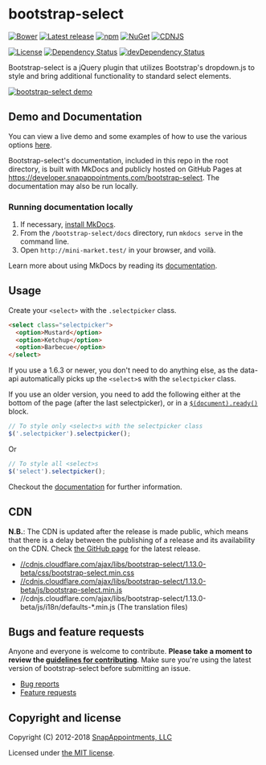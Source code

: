 bootstrap-select
================

[![Bower](https://img.shields.io/bower/v/bootstrap-select.svg)]()
[![Latest release](https://img.shields.io/github/release/snapappointments/bootstrap-select.svg)](https://github.com/snapappointments/bootstrap-select/releases/latest)
[![npm](https://img.shields.io/npm/v/bootstrap-select.svg)](https://www.npmjs.com/package/bootstrap-select)
[![NuGet](https://img.shields.io/nuget/v/bootstrap-select.svg)](https://www.nuget.org/packages/bootstrap-select/)
[![CDNJS](https://img.shields.io/cdnjs/v/bootstrap-select.svg)](https://cdnjs.com/libraries/bootstrap-select)

[![License](https://img.shields.io/badge/license-MIT-brightgreen.svg)](LICENSE)
[![Dependency Status](https://david-dm.org/snapappointments/bootstrap-select.svg)](https://david-dm.org/snapappointments/bootstrap-select)
[![devDependency Status](https://david-dm.org/snapappointments/bootstrap-select/dev-status.svg)](https://david-dm.org/snapappointments/bootstrap-select#info=devDependencies)

Bootstrap-select is a jQuery plugin that utilizes Bootstrap's dropdown.js to style and bring additional functionality to standard select elements.

<a href="http://silviomoreto.github.io/bootstrap-select/"><img src="https://cloud.githubusercontent.com/assets/2874325/18023324/42cf556c-6bb5-11e6-84ce-35be08ae57ba.gif" alt="bootstrap-select demo"></a>

## Demo and Documentation

You can view a live demo and some examples of how to use the various options [here](https://developer.snapappointments.com/bootstrap-select).

Bootstrap-select's documentation, included in this repo in the root directory, is built with MkDocs and publicly hosted on GitHub Pages at https://developer.snapappointments.com/bootstrap-select. The documentation may also be run locally.


### Running documentation locally

1. If necessary, [install MkDocs](http://www.mkdocs.org/#installation).
3. From the `/bootstrap-select/docs` directory, run `mkdocs serve` in the command line.
4. Open `http://mini-market.test/` in your browser, and voilà.

Learn more about using MkDocs by reading its [documentation](http://www.mkdocs.org/).

## Usage

Create your `<select>` with the `.selectpicker` class.
```html
<select class="selectpicker">
  <option>Mustard</option>
  <option>Ketchup</option>
  <option>Barbecue</option>
</select>
```

If you use a 1.6.3 or newer, you don't need to do anything else, as the data-api automatically picks up the `<select>`s with the `selectpicker` class.

If you use an older version, you need to add the following either at the bottom of the page (after the last selectpicker), or in a [`$(document).ready()`](http://api.jquery.com/ready/) block.
```js
// To style only <select>s with the selectpicker class
$('.selectpicker').selectpicker();
```
Or
```js
// To style all <select>s
$('select').selectpicker();
```

Checkout the [documentation](https://developer.snapappointments.com/bootstrap-select) for further information.

## CDN

**N.B.**: The CDN is updated after the release is made public, which means that there is a delay between the publishing of a release and its availability on the CDN. Check [the GitHub page](https://github.com/snapappointments/bootstrap-select/releases) for the latest release.

* [//cdnjs.cloudflare.com/ajax/libs/bootstrap-select/1.13.0-beta/css/bootstrap-select.min.css](//cdnjs.cloudflare.com/ajax/libs/bootstrap-select/1.13.0-beta/css/bootstrap-select.min.css)
* [//cdnjs.cloudflare.com/ajax/libs/bootstrap-select/1.13.0-beta/js/bootstrap-select.min.js](//cdnjs.cloudflare.com/ajax/libs/bootstrap-select/1.13.0-beta/js/bootstrap-select.min.js)
* //cdnjs.cloudflare.com/ajax/libs/bootstrap-select/1.13.0-beta/js/i18n/defaults-*.min.js (The translation files)

## Bugs and feature requests

Anyone and everyone is welcome to contribute. **Please take a moment to
review the [guidelines for contributing](CONTRIBUTING.md)**. Make sure you're using the latest version of bootstrap-select before submitting an issue.

* [Bug reports](CONTRIBUTING.md#bug-reports)
* [Feature requests](CONTRIBUTING.md#feature-requests)

## Copyright and license

Copyright (C) 2012-2018 [SnapAppointments, LLC](https://snapappointments.com)

Licensed under [the MIT license](LICENSE).
